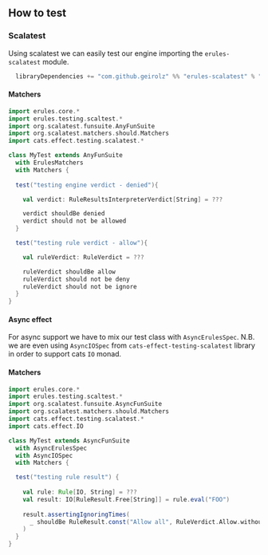 ## How to test

### Scalatest
Using scalatest we can easily test our engine importing the `erules-scalatest` module.
```sbt mdoc
  libraryDependencies += "com.github.geirolz" %% "erules-scalatest" % "@VERSION@"
```

#### Matchers
```scala mdoc:nest:to-string
import erules.core.*
import erules.testing.scaltest.*
import org.scalatest.funsuite.AnyFunSuite
import org.scalatest.matchers.should.Matchers
import cats.effect.testing.scalatest.*

class MyTest extends AnyFunSuite
  with ErulesMatchers
  with Matchers {
  
  test("testing engine verdict - denied"){

    val verdict: RuleResultsInterpreterVerdict[String] = ???

    verdict shouldBe denied
    verdict should not be allowed
  }

  test("testing rule verdict - allow"){

    val ruleVerdict: RuleVerdict = ???

    ruleVerdict shouldBe allow
    ruleVerdict should not be deny
    ruleVerdict should not be ignore
  }
}
```

#### Async effect

For async support we have to mix our test class with `AsyncErulesSpec`.
N.B. we are even using `AsyncIOSpec` from `cats-effect-testing-scalatest` library in order
to support cats `IO` monad.

#### Matchers
```scala mdoc:nest:to-string
import erules.core.*
import erules.testing.scaltest.*
import org.scalatest.funsuite.AsyncFunSuite
import org.scalatest.matchers.should.Matchers
import cats.effect.testing.scalatest.*
import cats.effect.IO

class MyTest extends AsyncFunSuite
  with AsyncErulesSpec
  with AsyncIOSpec
  with Matchers {

  test("testing rule result") {
    
    val rule: Rule[IO, String] = ???
    val result: IO[RuleResult.Free[String]] = rule.eval("FOO")
    
    result.assertingIgnoringTimes(
      _ shouldBe RuleResult.const("Allow all", RuleVerdict.Allow.withoutReasons)
    )
  }
}
```